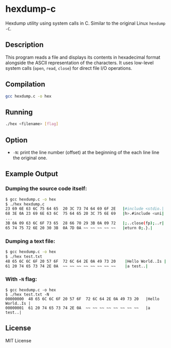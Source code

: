 # hexdump-c
Hexdump utility using system calls in C. Similar to the original Linux `hexdump -C`.
## Description
This program reads a file and displays its contents in hexadecimal format alongside the ASCII representation of the characters.
It uses low-level system calls (`open`, `read`, `close`) for direct file I/O operations.
## Compilation
```bash
gcc hexdump.c -o hex
```
## Running
```bash
./hex <filename> [flag]
```
## Option
- `-N`: print the line number (offset) at the beginning of the each line line the original one.
## Example Output
### Dumping the source code itself:
```bash
$ gcc hexdump.c -o hex
$ ./hex hexdump.c
23 69 6E 63 6C 75 64 65  20 3C 73 74 64 69 6F 2E   |#include <stdio.|
68 3E 0A 23 69 6E 63 6C  75 64 65 20 3C 75 6E 69   |h>.#include <uni|
...
3B 0A 09 63 6C 6F 73 65  28 66 70 29 3B 0A 09 72   |;..close(fp);..r|
65 74 75 72 6E 20 30 3B  0A 7D 0A ~~ ~~ ~~ ~~ ~~   |eturn 0;.}.|
```
### Dumping a text file:
```bash
$ gcc hexdump.c -o hex
$ ./hex test.txt
48 65 6C 6C 6F 20 57 6F  72 6C 64 2E 0A 49 73 20 	|Hello World..Is |
61 20 74 65 73 74 2E 0A  ~~ ~~ ~~ ~~ ~~ ~~ ~~ ~~ 	|a test..|
```
### With `-N` flag:
```
$ gcc hexdump.c -o hex
$ ./hex test.txt -N
00000000  48 65 6C 6C 6F 20 57 6F  72 6C 64 2E 0A 49 73 20   |Hello World..Is |
00000001  61 20 74 65 73 74 2E 0A  ~~ ~~ ~~ ~~ ~~ ~~ ~~ ~~   |a test..|

```
## License
MIT License
